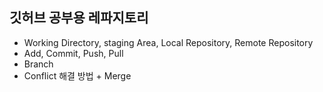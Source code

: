 <!-- 어떤 프로젝트인지 설명
 마크다운으로 작성 -->

 ## 깃허브 공부용 레파지토리

 - Working Directory, staging Area, Local Repository, Remote Repository
 - Add, Commit, Push, Pull
 - Branch
 - Conflict 해결 방법 + Merge

 